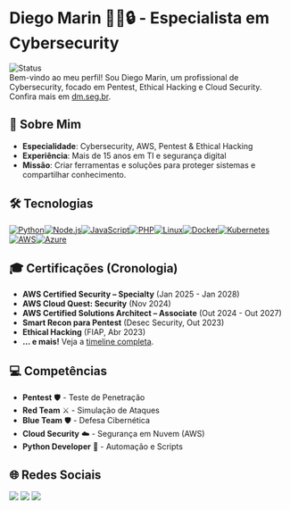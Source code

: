 # Diego Marin 👨‍💻🔒 - Especialista em Cybersecurity

![Status](https://img.shields.io/badge/Status-Ativo-green)  
Bem-vindo ao meu perfil! 
Sou Diego Marin, um profissional de Cybersecurity, focado em Pentest, Ethical Hacking e Cloud Security. Confira mais em [dm.seg.br](https://dm.seg.br).

## 🚀 Sobre Mim
- **Especialidade**: Cybersecurity, AWS, Pentest & Ethical Hacking  
- **Experiência**: Mais de 15 anos em TI e segurança digital  
- **Missão**: Criar ferramentas e soluções para proteger sistemas e compartilhar conhecimento.

## 🛠️ Tecnologias
[![Python](https://img.shields.io/badge/Python-3670A0?style=for-the-badge&logo=python&logoColor=ffdd54)](https://www.python.org/)[![Node.js](https://img.shields.io/badge/Node.js-339933?style=for-the-badge&logo=node.js&logoColor=white)](https://nodejs.org/)[![JavaScript](https://img.shields.io/badge/JavaScript-F7DF1E?style=for-the-badge&logo=javascript&logoColor=black)](https://www.javascript.com/)[![PHP](https://img.shields.io/badge/PHP-777BB4?style=for-the-badge&logo=php&logoColor=white)](https://www.php.net/)[![Linux](https://img.shields.io/badge/Linux-FCC624?style=for-the-badge&logo=linux&logoColor=black)](https://www.linux.org/)[![Docker](https://img.shields.io/badge/Docker-2496ED?style=for-the-badge&logo=docker&logoColor=white)](https://www.docker.com/)[![Kubernetes](https://img.shields.io/badge/Kubernetes-326CE5?style=for-the-badge&logo=kubernetes&logoColor=white)](https://kubernetes.io/)[![AWS](https://img.shields.io/badge/AWS-FF9900?style=for-the-badge&logo=amazon-aws&logoColor=white)](https://aws.amazon.com/)[![Azure](https://img.shields.io/badge/Azure-0078D4?style=for-the-badge&logo=microsoft-azure&logoColor=white)](https://azure.microsoft.com/)
 

## 🎓 Certificações (Cronologia)
- **AWS Certified Security – Specialty** (Jan 2025 - Jan 2028)  
- **AWS Cloud Quest: Security** (Nov 2024)  
- **AWS Certified Solutions Architect – Associate** (Out 2024 - Out 2027)  
- **Smart Recon para Pentest** (Desec Security, Out 2023)  
- **Ethical Hacking** (FIAP, Abr 2023)  
- **... e mais!** Veja a [timeline completa](https://dm.seg.br#certificacoes).

## 💻 Competências
- **Pentest** 🛡️ - Teste de Penetração  
- **Red Team** ⚔️ - Simulação de Ataques  
- **Blue Team** 🛡️ - Defesa Cibernética  
- **Cloud Security** ☁️ - Segurança em Nuvem (AWS)  
- **Python Developer** 🐍 - Automação e Scripts  

## 🌐 Redes Sociais
<div>
  <a href="https://www.instagram.com/dieg0x6f/" target="_blank"><img src="https://img.shields.io/badge/Instagram-%23E4405F?style=for-the-badge&logo=instagram&logoColor=white" target="_blank"></a>
  <a href="https://discord.gg/dieg0x6f" target="_blank"><img src="https://img.shields.io/badge/Discord-7289DA?style=for-the-badge&logo=discord&logoColor=white" target="_blank"></a>
  <a href="https://www.linkedin.com/in/diegomarinsec/" target="_blank"><img src="https://img.shields.io/badge/LinkedIn-%230077B5?style=for-the-badge&logo=linkedin&logoColor=white" target="_blank"></a>
</div>
